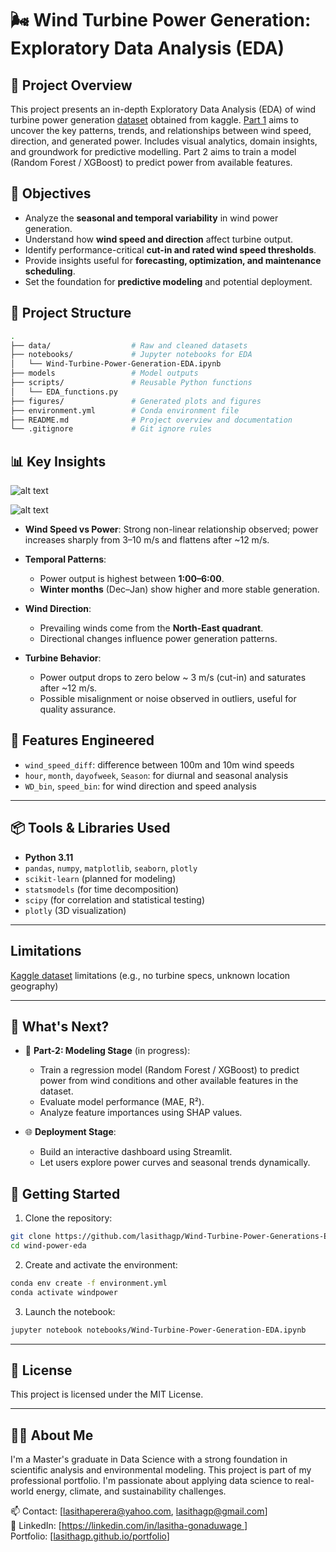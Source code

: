# 🌬️ Wind Turbine Power Generation: Exploratory Data Analysis (EDA)

## 📌 Project Overview

This project presents an in-depth Exploratory Data Analysis (EDA) of wind turbine power generation [dataset](https://www.kaggle.com/datasets/sudhanvahg/wind-turbine-power-generation-forecasting/) obtained from kaggle. 
[Part 1](https://github.com/lasithagp/Wind-Turbine-Power-Generation-EDA/blob/main/notebooks/Wind-Turbine-Power-Generation-EDA.ipynb) aims to uncover the key patterns, trends, and relationships between wind speed, direction, and generated power. 
Includes visual analytics, domain insights, and groundwork for predictive modelling.
Part 2 aims to train a model (Random Forest / XGBoost) to predict power from available features. 


## 🎯 Objectives

- Analyze the **seasonal and temporal variability** in wind power generation.
- Understand how **wind speed and direction** affect turbine output.
- Identify performance-critical **cut-in and rated wind speed thresholds**.
- Provide insights useful for **forecasting, optimization, and maintenance scheduling**.
- Set the foundation for **predictive modeling** and potential deployment.

## 📁 Project Structure

```bash
.
├── data/                  # Raw and cleaned datasets
├── notebooks/             # Jupyter notebooks for EDA
│   └── Wind-Turbine-Power-Generation-EDA.ipynb
├── models                 # Model outputs
├── scripts/               # Reusable Python functions
│   └── EDA_functions.py
├── figures/               # Generated plots and figures
├── environment.yml        # Conda environment file
├── README.md              # Project overview and documentation
└── .gitignore             # Git ignore rules

````

## 📊 Key Insights

![alt text](https://github.com/lasithagp/Wind-Turbine-Power-Generation-EDA/blob/main/figures/wind_turbine_analysis.png "wind_turbine_analysis")

![alt text](https://github.com/lasithagp/Wind-Turbine-Power-Generation-EDA/blob/main/figures/power_curves.png "power_curves")

* **Wind Speed vs Power**: Strong non-linear relationship observed; power increases sharply from 3–10 m/s and flattens after \~12 m/s.
* **Temporal Patterns**:

  * Power output is highest between **1:00–6:00**.
  * **Winter months** (Dec–Jan) show higher and more stable generation.
* **Wind Direction**:

  * Prevailing winds come from the **North-East quadrant**.
  * Directional changes influence power generation patterns.
* **Turbine Behavior**:

  * Power output drops to zero below ~ 3 m/s (cut-in) and saturates after ~12 m/s.
  * Possible misalignment or noise observed in outliers, useful for quality assurance.

## 📅 Features Engineered

* `wind_speed_diff`: difference between 100m and 10m wind speeds
* `hour`, `month`, `dayofweek`, `Season`: for diurnal and seasonal analysis
* `WD_bin`, `speed_bin`: for wind direction and speed analysis

---

## 📦 Tools & Libraries Used

* **Python 3.11**
* `pandas`, `numpy`, `matplotlib`, `seaborn`, `plotly`
* `scikit-learn` (planned for modeling)
* `statsmodels` (for time decomposition)
* `scipy` (for correlation and statistical testing)
* `plotly` (3D visualization)

---

## Limitations

[Kaggle dataset](https://www.kaggle.com/datasets/sudhanvahg/wind-turbine-power-generation-forecasting/) limitations (e.g., no turbine specs, unknown location geography)

---

## 🧠 What's Next?

* 🔮 **Part-2: Modeling Stage** (in progress):

  * Train a regression model (Random Forest / XGBoost) to predict power from wind conditions and other available features in the dataset.
  * Evaluate model performance (MAE, R²).
  * Analyze feature importances using SHAP values.

* 🌐 **Deployment Stage**:

  * Build an interactive dashboard using Streamlit.
  * Let users explore power curves and seasonal trends dynamically.

## 🚀 Getting Started

1. Clone the repository:

```bash
git clone https://github.com/lasithagp/Wind-Turbine-Power-Generations-EDA.git
cd wind-power-eda
```

2. Create and activate the environment:

```bash
conda env create -f environment.yml
conda activate windpower
```

3. Launch the notebook:

```bash
jupyter notebook notebooks/Wind-Turbine-Power-Generation-EDA.ipynb
```

---

## 📄 License

This project is licensed under the MIT License.

---

## 🙋‍♂️ About Me

I'm a Master's graduate in Data Science with a strong foundation in scientific analysis and environmental modeling. 
This project is part of my professional portfolio. 
I'm passionate about applying data science to real-world energy, climate, and sustainability challenges.

📫 Contact: \[[lasithaperera@yahoo.com](mailto:lasithaperera@yahoo.com), [lasithagp@gmail.com](mailto:lasithagp@gmail.com)] <br>
🔗 LinkedIn: \[[https://linkedin.com/in/lasitha-gonaduwage
](https://linkedin.com/in/lasitha-gonaduwage
)] <br>
Portfolio: \[[lasithagp.github.io/portfolio](https://lasithagp.github.io/portfolio/)]

